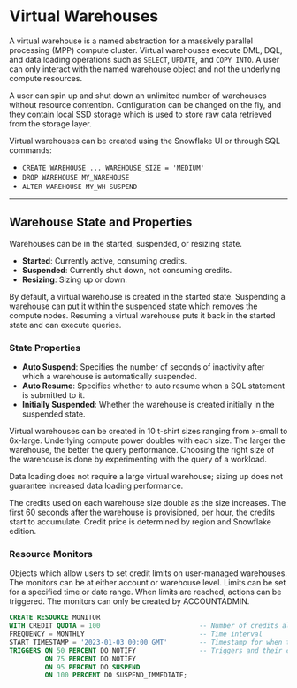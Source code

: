 # Virtual Warehouses

A virtual warehouse is a named abstraction for a massively parallel processing (MPP) compute cluster. Virtual warehouses execute DML, DQL, and data loading operations such as `SELECT`, `UPDATE`, and `COPY INTO`. A user can only interact with the named warehouse object and not the underlying compute resources.

A user can spin up and shut down an unlimited number of warehouses without resource contention. Configuration can be changed on the fly, and they contain local SSD storage which is used to store raw data retrieved from the storage layer.

Virtual warehouses can be created using the Snowflake UI or through SQL commands:

- `CREATE WAREHOUSE ... WAREHOUSE_SIZE = 'MEDIUM'`
- `DROP WAREHOUSE MY_WAREHOUSE`
- `ALTER WAREHOUSE MY_WH SUSPEND`

---

## Warehouse State and Properties

Warehouses can be in the started, suspended, or resizing state.

- **Started**: Currently active, consuming credits.
- **Suspended**: Currently shut down, not consuming credits.
- **Resizing**: Sizing up or down.

By default, a virtual warehouse is created in the started state. Suspending a warehouse can put it within the suspended state which removes the compute nodes. Resuming a virtual warehouse puts it back in the started state and can execute queries.

### State Properties

- **Auto Suspend**: Specifies the number of seconds of inactivity after which a warehouse is automatically suspended.
- **Auto Resume**: Specifies whether to auto resume when a SQL statement is submitted to it.
- **Initially Suspended**: Whether the warehouse is created initially in the suspended state.

Virtual warehouses can be created in 10 t-shirt sizes ranging from x-small to 6x-large. Underlying compute power doubles with each size. The larger the warehouse, the better the query performance. Choosing the right size of the warehouse is done by experimenting with the query of a workload.

Data loading does not require a large virtual warehouse; sizing up does not guarantee increased data loading performance.

The credits used on each warehouse size double as the size increases. The first 60 seconds after the warehouse is provisioned, per hour, the credits start to accumulate. Credit price is determined by region and Snowflake edition.

### Resource Monitors

Objects which allow users to set credit limits on user-managed warehouses. The monitors can be at either account or warehouse level. Limits can be set for a specified time or date range. When limits are reached, actions can be triggered. The monitors can only be created by ACCOUNTADMIN.

```sql
CREATE RESOURCE MONITOR 
WITH CREDIT QUOTA = 100                         -- Number of credits allocated to the resource monitor per interval 
FREQUENCY = MONTHLY                             -- Time interval
START_TIMESTAMP = '2023-01-03 00:00 GMT'        -- Timestamp for when the resource monitor starts
TRIGGERS ON 50 PERCENT DO NOTIFY                -- Triggers and their condition
         ON 75 PERCENT DO NOTIFY
         ON 95 PERCENT DO SUSPEND 
         ON 100 PERCENT DO SUSPEND_IMMEDIATE;